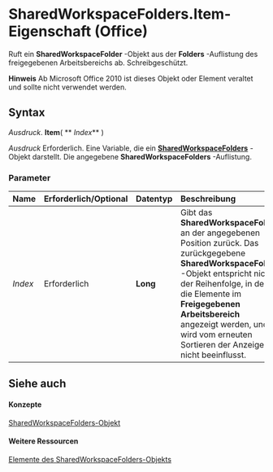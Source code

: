 
# SharedWorkspaceFolders.Item-Eigenschaft (Office)

Ruft ein  **SharedWorkspaceFolder** -Objekt aus der **Folders** -Auflistung des freigegebenen Arbeitsbereichs ab. Schreibgeschützt.


 **Hinweis**  Ab Microsoft Office 2010 ist dieses Objekt oder Element veraltet und sollte nicht verwendet werden.


## Syntax

 _Ausdruck_. **Item**( ** _Index_** )

 _Ausdruck_ Erforderlich. Eine Variable, die ein **[SharedWorkspaceFolders](a9020edc-f199-6bab-75d1-c2bdc2a547d3.md)** -Objekt darstellt. Die angegebene **SharedWorkspaceFolders** -Auflistung.


### Parameter



|**Name**|**Erforderlich/Optional**|**Datentyp**|**Beschreibung**|
|:-----|:-----|:-----|:-----|
| _Index_|Erforderlich|**Long**|Gibt das  **SharedWorkspaceFolder** an der angegebenen Position zurück. Das zurückgegebene **SharedWorkspaceFolder** -Objekt entspricht nicht der Reihenfolge, in der die Elemente im **Freigegebenen Arbeitsbereich** angezeigt werden, und wird vom erneuten Sortieren der Anzeige nicht beeinflusst.|

## Siehe auch


#### Konzepte


[SharedWorkspaceFolders-Objekt](a9020edc-f199-6bab-75d1-c2bdc2a547d3.md)
#### Weitere Ressourcen


[Elemente des SharedWorkspaceFolders-Objekts](http://msdn.microsoft.com/library/b0f86e38-ab1e-fc78-e543-f37705ebebf7%28Office.15%29.aspx)